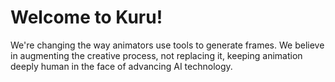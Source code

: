 # Welcome to Kuru!
We're changing the way animators use tools to generate frames. We believe in augmenting the creative process, not replacing it, keeping animation deeply human in the face of advancing AI technology.
